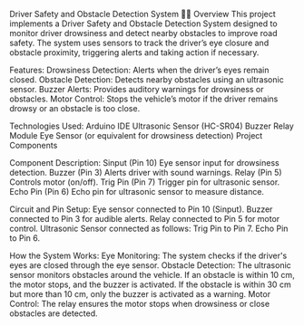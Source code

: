 Driver Safety and Obstacle Detection System 🚗🛑
Overview
This project implements a Driver Safety and Obstacle Detection System designed to monitor driver drowsiness and detect nearby obstacles to improve road safety. The system uses sensors to track the driver’s eye closure and obstacle proximity, triggering alerts and taking action if necessary.

Features:
Drowsiness Detection: Alerts when the driver’s eyes remain closed.
Obstacle Detection: Detects nearby obstacles using an ultrasonic sensor.
Buzzer Alerts: Provides auditory warnings for drowsiness or obstacles.
Motor Control: Stops the vehicle’s motor if the driver remains drowsy or an obstacle is too close.

Technologies Used:
Arduino IDE
Ultrasonic Sensor (HC-SR04)
Buzzer
Relay Module
Eye Sensor (or equivalent for drowsiness detection)
Project Components

Component	Description:
Sinput (Pin 10)	Eye sensor input for drowsiness detection.
Buzzer (Pin 3)	Alerts driver with sound warnings.
Relay (Pin 5)	Controls motor (on/off).
Trig Pin (Pin 7)	Trigger pin for ultrasonic sensor.
Echo Pin (Pin 6)	Echo pin for ultrasonic sensor to measure distance.

Circuit and Pin Setup:
Eye sensor connected to Pin 10 (Sinput).
Buzzer connected to Pin 3 for audible alerts.
Relay connected to Pin 5 for motor control.
Ultrasonic Sensor connected as follows:
Trig Pin to Pin 7.
Echo Pin to Pin 6.

How the System Works:
Eye Monitoring: The system checks if the driver's eyes are closed through the eye sensor.
Obstacle Detection: The ultrasonic sensor monitors obstacles around the vehicle.
If an obstacle is within 10 cm, the motor stops, and the buzzer is activated.
If the obstacle is within 30 cm but more than 10 cm, only the buzzer is activated as a warning.
Motor Control: The relay ensures the motor stops when drowsiness or close obstacles are detected.

